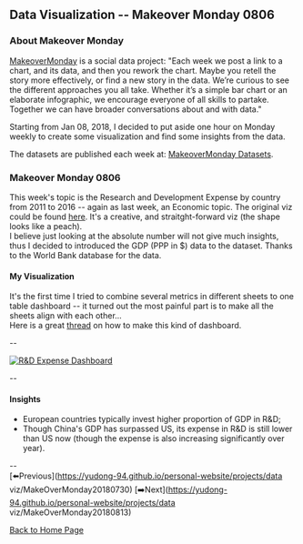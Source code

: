 <head>
  <!-- Global site tag (gtag.js) - Google Analytics -->
<script async src="https://www.googletagmanager.com/gtag/js?id=UA-112502179-1"></script>
<script>
  window.dataLayer = window.dataLayer || [];
  function gtag(){dataLayer.push(arguments);}
  gtag('js', new Date());

  gtag('config', 'UA-112502179-1');
</script>
</head>


## Data Visualization -- Makeover Monday 0806

### About Makeover Monday

[MakeoverMonday](http://www.makeovermonday.co.uk/) is a social data project:
"Each week we post a link to a chart, and its data, and then you rework the chart.
Maybe you retell the story more effectively, or find a new story in the data.
We’re curious to see the different approaches you all take. Whether it’s a simple bar chart or an elaborate infographic, we encourage everyone of all skills to partake.
Together we can have broader conversations about and with data."

Starting from Jan 08, 2018, I decided to put aside one hour on Monday weekly to create some visualization and find some insights from the data.

The datasets are published each week at: [MakeoverMonday Datasets](http://www.makeovermonday.co.uk/data/).


### Makeover Monday 0806

This week's topic is the Research and Development Expense by country from 2011 to 2016 -- again as last week, an Economic topic. The original viz could be found [here](https://howmuch.net/articles/research-development-spending-by-country). It's a creative, and straitght-forward viz (the shape looks like a peach).  
I believe just looking at the absolute number will not give much insights, thus I decided to introduced the GDP (PPP in $) data to the dataset. Thanks to the World Bank database for the data.  

#### My Visualization

It's the first time I tried to combine several metrics in different sheets to one table dashboard -- it turned out the most painful part is to make all the sheets align with each other...  
Here is a great [thread](https://community.tableau.com/thread/209591) on how to make this kind of dashboard.  

--  
<div class='tableauPlaceholder' id='viz1533611155803' style='position: relative'>
<noscript><a href='#'>
  <img alt='R&amp;D Expense Dashboard ' src='https:&#47;&#47;public.tableau.com&#47;static&#47;images&#47;Ma&#47;MakeOverMonday0806&#47;RDExpenseDashboard&#47;1_rss.png' style='border: none' />
</a></noscript>
<object class='tableauViz'  style='display:none;'>
  <param name='host_url' value='https%3A%2F%2Fpublic.tableau.com%2F' />
  <param name='embed_code_version' value='3' />
  <param name='site_root' value='' />
  <param name='name' value='MakeOverMonday0806&#47;RDExpenseDashboard' />
  <param name='tabs' value='no' />
  <param name='toolbar' value='yes' />
  <param name='static_image' value='https:&#47;&#47;public.tableau.com&#47;static&#47;images&#47;Ma&#47;MakeOverMonday0806&#47;RDExpenseDashboard&#47;1.png' />
  <param name='animate_transition' value='yes' />
  <param name='display_static_image' value='yes' />
  <param name='display_spinner' value='yes' />
  <param name='display_overlay' value='yes' />
  <param name='display_count' value='yes' />
  <param name='filter' value='publish=yes' />
</object></div>              
<script type='text/javascript'>    
  var divElement = document.getElementById('viz1533611155803');    
  var vizElement = divElement.getElementsByTagName('object')[0];          
  vizElement.style.width='800px';vizElement.style.height='1027px';         
  var scriptElement = document.createElement('script');                  
  scriptElement.src = 'https://public.tableau.com/javascripts/api/viz_v1.js';   
  vizElement.parentNode.insertBefore(scriptElement, vizElement);               
</script>  

--  

#### Insights
* European countries typically invest higher proportion of GDP in R&D;  
* Though China's GDP has surpassed US, its expense in R&D is still lower than US now (though the expense is also increasing significantly over year).  

--  
[⬅️Previous](https://yudong-94.github.io/personal-website/projects/data viz/MakeOverMonday20180730) [➡️Next](https://yudong-94.github.io/personal-website/projects/data viz/MakeOverMonday20180813)  

[Back to Home Page](https://yudong-94.github.io/personal-website/)
